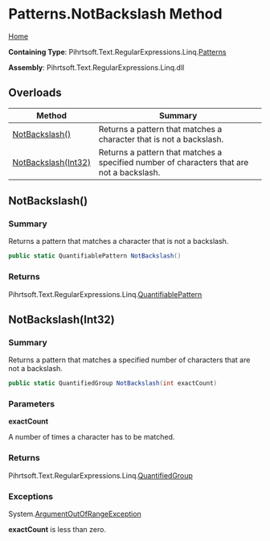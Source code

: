# Patterns\.NotBackslash Method

[Home](../../../../../../README.md)

**Containing Type**: Pihrtsoft\.Text\.RegularExpressions\.Linq\.[Patterns](../README.md)

**Assembly**: Pihrtsoft\.Text\.RegularExpressions\.Linq\.dll

## Overloads

| Method | Summary |
| ------ | ------- |
| [NotBackslash()](#Pihrtsoft_Text_RegularExpressions_Linq_Patterns_NotBackslash) | Returns a pattern that matches a character that is not a backslash\. |
| [NotBackslash(Int32)](#Pihrtsoft_Text_RegularExpressions_Linq_Patterns_NotBackslash_System_Int32_) | Returns a pattern that matches a specified number of characters that are not a backslash\. |

## NotBackslash\(\) <a name="Pihrtsoft_Text_RegularExpressions_Linq_Patterns_NotBackslash"></a>

### Summary

Returns a pattern that matches a character that is not a backslash\.

```csharp
public static QuantifiablePattern NotBackslash()
```

### Returns

Pihrtsoft\.Text\.RegularExpressions\.Linq\.[QuantifiablePattern](../../QuantifiablePattern/README.md)

## NotBackslash\(Int32\) <a name="Pihrtsoft_Text_RegularExpressions_Linq_Patterns_NotBackslash_System_Int32_"></a>

### Summary

Returns a pattern that matches a specified number of characters that are not a backslash\.

```csharp
public static QuantifiedGroup NotBackslash(int exactCount)
```

### Parameters

**exactCount**

A number of times a character has to be matched\.

### Returns

Pihrtsoft\.Text\.RegularExpressions\.Linq\.[QuantifiedGroup](../../QuantifiedGroup/README.md)

### Exceptions

System\.[ArgumentOutOfRangeException](https://docs.microsoft.com/en-us/dotnet/api/system.argumentoutofrangeexception)

**exactCount** is less than zero\.

